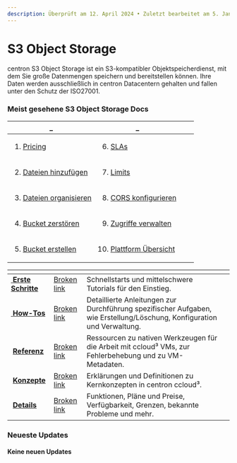 ```yaml
---
description: Überprüft am 12. April 2024 • Zuletzt bearbeitet am 5. Januar 2025
---
```


# S3 Object Storage

centron S3 Object Storage ist ein S3-kompatibler Objektspeicherdienst, mit dem Sie große Datenmengen speichern und bereitstellen können. Ihre Daten werden ausschließlich in centron Datacentern gehalten und fallen unter den Schutz der ISO27001.



### Meist gesehene S3 Object Storage Docs

<table data-header-hidden><thead><tr><th>_</th><th>_</th><th data-hidden></th><th data-hidden></th></tr></thead><tbody><tr><td><ol><li><a href="details/pricing.md">Pricing</a></li></ol></td><td><ol start="6"><li><a href="details/service-level-agreement.md">SLAs</a></li></ol></td><td></td><td></td></tr><tr><td><ol start="2"><li><a href="how-tos/dateien-hinzufugen-und-entfernen.md">Dateien hinzufügen</a></li></ol></td><td><ol start="7"><li><a href="details/limits.md">Limits </a></li></ol></td><td></td><td></td></tr><tr><td><ol start="3"><li><a href="how-tos/dateien-mit-ordnern-organisieren.md">Dateien organisieren</a></li></ol></td><td><ol start="8"><li><a href="how-tos/cors-konfigurieren.md">CORS konfigurieren</a></li></ol></td><td></td><td></td></tr><tr><td><ol start="4"><li><a href="how-tos/bucket-zerstoren.md">Bucket zerstören</a></li></ol></td><td><ol start="9"><li><a href="how-tos/zugriffe-verwalten.md">Zugriffe verwalten</a></li></ol></td><td></td><td></td></tr><tr><td><ol start="5"><li><a href="how-tos/s3-object-storage-bucket-erstellen.md">Bucket erstellen</a></li></ol></td><td><ol start="10"><li><a href="https://app.gitbook.com/o/qZfyhEIOoMD2Tm025WII/s/ufElPMaUSQ8ykq2V49a8/"> Plattform Übersicht</a></li></ol></td><td></td><td></td></tr></tbody></table>



<table data-view="cards"><thead><tr><th></th><th data-hidden data-card-target data-type="content-ref"></th><th data-hidden></th><th data-hidden></th></tr></thead><tbody><tr><td><img src="https://docs.digitalocean.com/images/icons/droplets.svg" alt=""><a href="broken-reference"> <strong>Erste Schritte</strong></a></td><td><a href="broken-reference">Broken link</a></td><td>Schnellstarts und mittelschwere Tutorials für den Einstieg.</td><td></td></tr><tr><td><img src="https://docs.digitalocean.com/images/icons/droplets.svg" alt=""><a href="broken-reference"> <strong>How-Tos</strong></a></td><td><a href="broken-reference">Broken link</a></td><td>Detaillierte Anleitungen zur Durchführung spezifischer Aufgaben, wie Erstellung/Löschung, Konfiguration und Verwaltung.</td><td></td></tr><tr><td><img src="https://docs.digitalocean.com/images/icons/droplets.svg" alt=""> <a href="broken-reference"><strong>Referenz</strong></a></td><td><a href="broken-reference">Broken link</a></td><td>Ressourcen zu nativen Werkzeugen für die Arbeit mit ccloud³ VMs, zur Fehlerbehebung und zu VM-Metadaten.</td><td></td></tr><tr><td><img src="https://docs.digitalocean.com/images/icons/droplets.svg" alt=""> <a href="broken-reference"><strong>Konzepte</strong></a></td><td><a href="broken-reference">Broken link</a></td><td>Erklärungen und Definitionen zu Kernkonzepten in centron ccloud³.</td><td></td></tr><tr><td><img src="https://docs.digitalocean.com/images/icons/droplets.svg" alt=""> <a href="broken-reference"><strong>Details</strong></a></td><td><a href="broken-reference">Broken link</a></td><td>Funktionen, Pläne und Preise, Verfügbarkeit, Grenzen, bekannte Probleme und mehr.</td><td></td></tr></tbody></table>



### Neueste Updates <a href="#latest-updates" id="latest-updates"></a>

#### Keine neuen Updates
